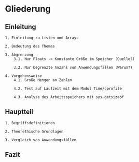 # Gliederung

## Einleitung

    1. Einleitung zu Listen und Arrays

    2. Bedeutung des Themas
    
    3. Abgrenzung
        3.1. Nur Floats -> Konstante Größe im Speicher (Quelle?)

        3.2. Nur begrenzte Anzahl von Anwendungsfällen (Warum?)

    4. Vorgehensweise
        4.1. Große Mengen an Zahlen

        4.2. Test auf Laufzeit mit dem Modul Time/cprofile

        4.3. Analyse des Arbeitsspeichers mit sys.getsizeof

## Hauptteil
    1. Begriffsdefinitionen

    2. Theorethische Grundlagen

    3. Vergleich von Anwendungsfällen

## Fazit
